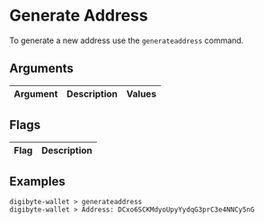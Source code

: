 # Generate Address

To generate a new address use the `generateaddress` command.

## Arguments

| Argument  | Description       | Values                       |
| --------- | ----------------- | ---------------------------- |

## Flags

| Flag      | Description        |
| --------- | ------------------ |

## Examples

```
digibyte-wallet > generateaddress
digibyte-wallet > Address: DCxo6SCKMdyoUpyYydqG3prC3e4NNCy5nG
```
